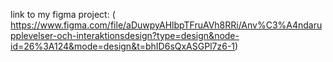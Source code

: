 link to my figma project:
( https://www.figma.com/file/aDuwpyAHlbpTFruAVh8RRi/Anv%C3%A4ndarupplevelser-och-interaktionsdesign?type=design&node-id=26%3A124&mode=design&t=bhID6sQxASGPl7z6-1)

